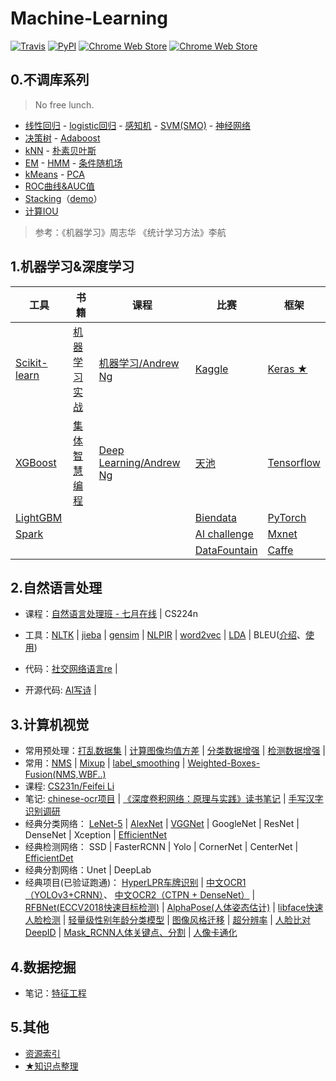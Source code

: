 # Machine-Learning

[![Travis](https://img.shields.io/travis/rust-lang/rust.svg)](https://github.com/fire717/Machine-Learning) [![PyPI](https://img.shields.io/pypi/pyversions/Django.svg)](https://github.com/fire717/Machine-Learning) [![Chrome Web Store](https://img.shields.io/chrome-web-store/price/nimelepbpejjlbmoobocpfnjhihnpked.svg)](https://github.com/fire717/Machine-Learning) [![Chrome Web Store](https://img.shields.io/chrome-web-store/stars/nimelepbpejjlbmoobocpfnjhihnpked.svg)](https://github.com/fire717/Machine-Learning)


## 0.不调库系列 
> No free lunch.

* [线性回归](/DIY/ex1_py_liner.ipynb) - [logistic回归](/DIY/LR.ipynb) - [感知机](/DIY/perceptron.ipynb) - [SVM(SMO)](/DIY/SVM.ipynb) - [神经网络](/DIY/NN.ipynb) 
* [决策树](/DIY/DecisionTree.ipynb) - [Adaboost](/DIY/Adaboost.ipynb) 
* [kNN](/DIY/kNN.ipynb) - [朴素贝叶斯](/DIY/NaiveBayes.ipynb)
* [EM](/DIY/EM.ipynb) - [HMM](/DIY/HMM.ipynb) - [条件随机场](/DIY/CRF.ipynb)
* [kMeans](/DIY/kMeans.ipynb) - [PCA](/DIY/PCA.ipynb)
* [ROC曲线&AUC值](/DIY/ROC_AUC.ipynb)
* [Stacking](./DIY/Stacking.py)（[demo](/DIY/tryStacking.ipynb)）
* [计算IOU](./DIY/IOU.py)

> 参考：《机器学习》周志华  《统计学习方法》李航


## 1.机器学习&深度学习

  工具   |     书籍      |    课程     |    比赛 |   框架
---------|---------------|-------------|-------- |---------
 [Scikit-learn](/Base/tools/scikit-learn)| [机器学习实战](/Base/books/ML_in_action)  | [机器学习/Andrew Ng](/Base/courses/coursera_ML)      | [Kaggle](/Base/challenge/kaggle) | [Keras ★](/Base/frameworks/keras)
  [XGBoost](/Base/tools/xgboost)  | [集体智慧编程](/Base/books/JTZHBC)     | [Deep Learning/Andrew Ng](/Base/courses/DL_AndrewNg) | [天池](/Base/challenge/tianchi) | [Tensorflow](/Base/frameworks/tensorflow)
 [LightGBM](/Base/tools/lightgbm) |      |      | [Biendata](/Base/challenge/biendata) |  [PyTorch](/Base/frameworks/pytorch)
[Spark](/Base/tools/spark)|  |  | [AI challenge](/Base/challenge/AIchallenge) |[Mxnet](/Base/frameworks/mxnet)
|  |  |  |  [DataFountain](/Base/challenge/DataFountain)  | [Caffe](/Base/frameworks/caffe)


## 2.自然语言处理
* 课程：[自然语言处理班 - 七月在线](/Base/courses/qiyuezaixian) | CS224n
* 工具：[NLTK](/NLP/tools/nltk) | [jieba](/NLP/tools/jieba) | [gensim](/NLP/tools/gensim) | [NLPIR](/NLP/tools/NLPIR) | [word2vec](/NLP/tools/word2vec) | [LDA](./NLP/tools/lda) | BLEU([介绍](https://blog.csdn.net/qq_31584157/article/details/77709454)、[使用](https://cloud.tencent.com/developer/article/1042161))

* 代码：[社交网络语言re](/NLP/codes/re.ipynb) |
* 开源代码: [AI写诗](https://github.com/jinfagang/tensorflow_poems) | 


## 3.计算机视觉
* 常用预处理：[打乱数据集](https://github.com/fire717/Python-Learner/blob/master/tools/numpy/tools/transformation_data.py) | [计算图像均值方差](https://github.com/fire717/Python-Learner/blob/master/tools/numpy/tools/compute_imgs_mean_std.py) |  [分类数据增强](https://github.com/fire717/Python-Learner/blob/master/tools/OpenCV/dataAugmentation_classify.py) |  [检测数据增强](https://github.com/fire717/Python-Learner/blob/master/tools/OpenCV/dataAugmentation_objectdetect.py) | 
* 常用：[NMS](/cv/codes/nms.py) | [Mixup](/cv/codes/simple_mixup.py) | [label_smoothing](/cv/codes/label_smoothing.py) | [Weighted-Boxes-Fusion(NMS,WBF..)](https://github.com/ZFTurbo/Weighted-Boxes-Fusion)
* 课程: [CS231n/Feifei Li](/Base/courses/cs231n) 
* 笔记: [chinese-ocr项目](/CV/note/chineseocr-ctpn-densenet.md) | [《深度卷积网络：原理与实践》读书笔记](./CV/note/DCNN_book_note.md) | [手写汉字识别调研](/CV/note/handwrite_ocr_note.md)
* 经典分类网络： [LeNet-5](/CV/nets/lenet5/) | [AlexNet](/CV/nets/alexnet/) | [VGGNet](/CV/nets/vgg/) | GoogleNet | ResNet | DenseNet | Xception | [EfficientNet](https://github.com/titu1994/keras-efficientnets)
* 经典检测网络： SSD | FasterRCNN | Yolo | CornerNet | CenterNet | [EfficientDet](https://github.com/xuannianz/EfficientDet)
* 经典分割网络：Unet | DeepLab
* 经典项目(已验证跑通)： [HyperLPR车牌识别](https://github.com/zeusees/HyperLPR) | [中文OCR1（YOLOv3+CRNN）](https://github.com/chineseocr/chineseocr)、 [中文OCR2（CTPN + DenseNet）](https://github.com/YCG09/chinese_ocr) | [RFBNet(ECCV2018快速目标检测)](https://github.com/ruinmessi/RFBNet) | [AlphaPose(人体姿态估计)](https://github.com/MVIG-SJTU/AlphaPose) | [libface快速人脸检测](https://github.com/ShiqiYu/libfacedetection) | [轻量级性别年龄分类模型](https://github.com/deepinsight/insightface/tree/master/gender-age) | [图像风格迁移](https://github.com/wenqiwenqi1/neural-style) | [超分辨率](https://github.com/titu1994/Image-Super-Resolution) | [人脸比对DeepID](https://github.com/shen1994/DeepID) | [Mask_RCNN人体关键点、分割](https://github.com/Superlee506/Mask_RCNN_Humanpose) | [人像卡通化](https://github.com/minivision-ai/photo2cartoon)


## 4.数据挖掘
* 笔记：[特征工程](/Others/note/FeatureEngneering.md)

## 5.其他
* [资源索引](/Others/infos)
* [★知识点整理](/Others/mlthings.md)




